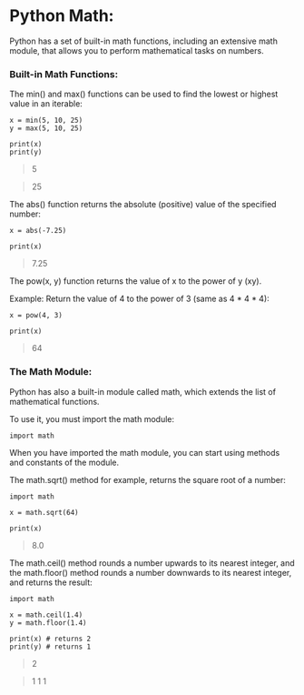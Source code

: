 # Python Math:

Python has a set of built-in math functions, including an extensive math module, that allows you to perform mathematical tasks on numbers.

### Built-in Math Functions:

The min() and max() functions can be used to find the lowest or highest value in an iterable:

```
x = min(5, 10, 25)
y = max(5, 10, 25)

print(x)
print(y)
```
> 5

> 25

The abs() function returns the absolute (positive) value of the specified number:

```
x = abs(-7.25)

print(x)
```

> 7.25

The pow(x, y) function returns the value of x to the power of y (xy).

Example: Return the value of 4 to the power of 3 (same as 4 * 4 * 4):

```
x = pow(4, 3)

print(x)
```
> 64

### The Math Module:

Python has also a built-in module called math, which extends the list of mathematical functions.

To use it, you must import the math module:

```
import math
```

When you have imported the math module, you can start using methods and constants of the module.

The math.sqrt() method for example, returns the square root of a number:

```
import math

x = math.sqrt(64)

print(x)
```
> 8.0

The math.ceil() method rounds a number upwards to its nearest integer, and the math.floor() method rounds a number downwards to its nearest integer, and returns the result:

```
import math

x = math.ceil(1.4)
y = math.floor(1.4)

print(x) # returns 2
print(y) # returns 1
```
> 2

> 1
> 1
> 1
